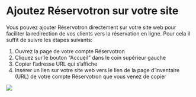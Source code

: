 # Ajoutez Réservotron sur votre site

Vous pouvez ajouter Réservotron directement sur votre site web pour faciliter la redirection de vos clients vers la réservation en ligne. Pour cela il suffit de suivre les étapes suivants:

1. Ouvrez la page de votre compte Réservotron
1. Cliquez sur le bouton “Accueil” dans le coin supérieur gauche
1. Copier l’adresse URL qui s’affiche 
1. Insérer un lien sur votre site web vers le lien de la page d’inventaire  (URL) de votre compte Réservotron que vous venez de copier 




![](https://monosnap.com/file/AcS8TtdsswphjOL9a03b57RtS8ffjV.png)